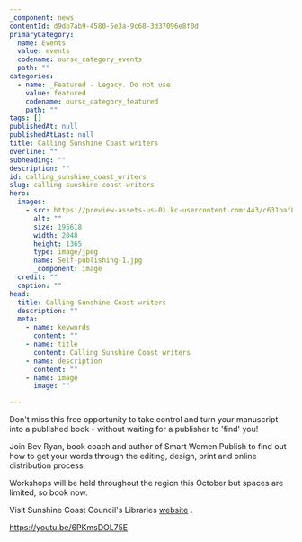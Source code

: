 ```yaml
---
_component: news
contentId: d9db7ab9-4580-5e3a-9c68-3d37096e8f0d
primaryCategory:
  name: Events
  value: events
  codename: oursc_category_events
  path: ""
categories:
  - name: _Featured - Legacy. Do not use
    value: featured
    codename: oursc_category_featured
    path: ""
tags: []
publishedAt: null
publishedAtLast: null
title: Calling Sunshine Coast writers
overline: ""
subheading: ""
description: ""
id: calling_sunshine_coast_writers
slug: calling-sunshine-coast-writers
hero:
  images:
    - src: https://preview-assets-us-01.kc-usercontent.com:443/c631baf8-1b46-001f-580c-d0001b68b4a8/f29a550f-6f2a-4e17-9292-d93879dff45c/Self-publishing-1.jpg
      alt: ""
      size: 195618
      width: 2048
      height: 1365
      type: image/jpeg
      name: Self-publishing-1.jpg
      _component: image
  credit: ""
  caption: ""
head:
  title: Calling Sunshine Coast writers
  description: ""
  meta:
    - name: keywords
      content: ""
    - name: title
      content: Calling Sunshine Coast writers
    - name: description
      content: ""
    - name: image
      image: ""

---
```

Don't miss this free opportunity to take control and turn your manuscript into a published book - without waiting for a publisher to 'find' you!

Join Bev Ryan, book coach and author of Smart Women Publish to find out how to get your words through the editing, design, print and online distribution process.

Workshops will be held throughout the region this October but spaces are limited, so book now.

Visit Sunshine Coast Council's Libraries [website](https://library.sunshinecoast.qld.gov.au/Whats-On/Self-Publishing)
.

<https://youtu.be/6PKmsDOL75E>
